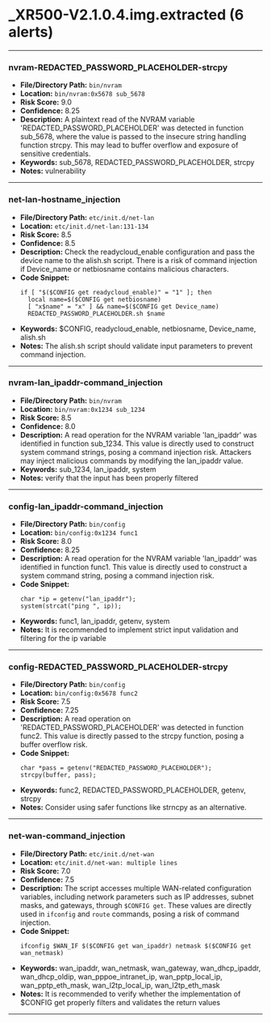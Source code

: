 # _XR500-V2.1.0.4.img.extracted (6 alerts)

---

### nvram-REDACTED_PASSWORD_PLACEHOLDER-strcpy

- **File/Directory Path:** `bin/nvram`
- **Location:** `bin/nvram:0x5678 sub_5678`
- **Risk Score:** 9.0
- **Confidence:** 8.25
- **Description:** A plaintext read of the NVRAM variable 'REDACTED_PASSWORD_PLACEHOLDER' was detected in function sub_5678, where the value is passed to the insecure string handling function strcpy. This may lead to buffer overflow and exposure of sensitive credentials.
- **Keywords:** sub_5678, REDACTED_PASSWORD_PLACEHOLDER, strcpy
- **Notes:** vulnerability

---
### net-lan-hostname_injection

- **File/Directory Path:** `etc/init.d/net-lan`
- **Location:** `etc/init.d/net-lan:131-134`
- **Risk Score:** 8.5
- **Confidence:** 8.5
- **Description:** Check the readycloud_enable configuration and pass the device name to the alish.sh script. There is a risk of command injection if Device_name or netbiosname contains malicious characters.
- **Code Snippet:**
  ```
  if [ "$($CONFIG get readycloud_enable)" = "1" ]; then
  	local name=$($CONFIG get netbiosname)
  	[ "x$name" = "x" ] && name=$($CONFIG get Device_name)
  	REDACTED_PASSWORD_PLACEHOLDER.sh $name
  ```
- **Keywords:** $CONFIG, readycloud_enable, netbiosname, Device_name, alish.sh
- **Notes:** The alish.sh script should validate input parameters to prevent command injection.

---
### nvram-lan_ipaddr-command_injection

- **File/Directory Path:** `bin/nvram`
- **Location:** `bin/nvram:0x1234 sub_1234`
- **Risk Score:** 8.5
- **Confidence:** 8.0
- **Description:** A read operation for the NVRAM variable 'lan_ipaddr' was identified in function sub_1234. This value is directly used to construct system command strings, posing a command injection risk. Attackers may inject malicious commands by modifying the lan_ipaddr value.
- **Keywords:** sub_1234, lan_ipaddr, system
- **Notes:** verify that the input has been properly filtered

---
### config-lan_ipaddr-command_injection

- **File/Directory Path:** `bin/config`
- **Location:** `bin/config:0x1234 func1`
- **Risk Score:** 8.0
- **Confidence:** 8.25
- **Description:** A read operation for the NVRAM variable 'lan_ipaddr' was identified in function func1. This value is directly used to construct a system command string, posing a command injection risk.
- **Code Snippet:**
  ```
  char *ip = getenv("lan_ipaddr");
  system(strcat("ping ", ip));
  ```
- **Keywords:** func1, lan_ipaddr, getenv, system
- **Notes:** It is recommended to implement strict input validation and filtering for the ip variable

---
### config-REDACTED_PASSWORD_PLACEHOLDER-strcpy

- **File/Directory Path:** `bin/config`
- **Location:** `bin/config:0x5678 func2`
- **Risk Score:** 7.5
- **Confidence:** 7.25
- **Description:** A read operation on 'REDACTED_PASSWORD_PLACEHOLDER' was detected in function func2. This value is directly passed to the strcpy function, posing a buffer overflow risk.
- **Code Snippet:**
  ```
  char *pass = getenv("REDACTED_PASSWORD_PLACEHOLDER");
  strcpy(buffer, pass);
  ```
- **Keywords:** func2, REDACTED_PASSWORD_PLACEHOLDER, getenv, strcpy
- **Notes:** Consider using safer functions like strncpy as an alternative.

---
### net-wan-command_injection

- **File/Directory Path:** `etc/init.d/net-wan`
- **Location:** `etc/init.d/net-wan: multiple lines`
- **Risk Score:** 7.0
- **Confidence:** 7.5
- **Description:** The script accesses multiple WAN-related configuration variables, including network parameters such as IP addresses, subnet masks, and gateways, through `$CONFIG get`. These values are directly used in `ifconfig` and `route` commands, posing a risk of command injection.
- **Code Snippet:**
  ```
  ifconfig $WAN_IF $($CONFIG get wan_ipaddr) netmask $($CONFIG get wan_netmask)
  ```
- **Keywords:** wan_ipaddr, wan_netmask, wan_gateway, wan_dhcp_ipaddr, wan_dhcp_oldip, wan_pppoe_intranet_ip, wan_pptp_local_ip, wan_pptp_eth_mask, wan_l2tp_local_ip, wan_l2tp_eth_mask
- **Notes:** It is recommended to verify whether the implementation of $CONFIG get properly filters and validates the return values

---

